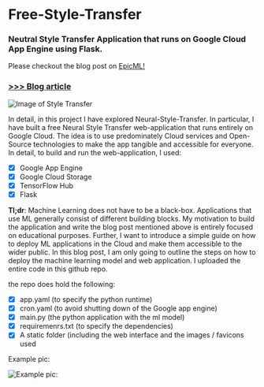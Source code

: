 # Free-Style-Transfer
### Neutral Style Transfer Application that runs on Google Cloud App Engine using Flask.

Please checkout the blog post on [EpicML!](https://epicml.net)

### [>>> Blog article]( https://epicml.net/_articles/2020/style_transfer/neural_style_transfer.php "Free Style Transfer Explained!")


![Image of Style Transfer](https://epicml.net/_articles/2020/style_transfer/images/heading.jpg)

In detail, in this project I have explored Neural-Style-Transfer. In particular, I have built a free Neural Style Transfer web-application that runs entirely on Google Cloud. The idea is to use predominately Cloud services and Open-Source technologies to make the app tangible and accessible for everyone. In detail, to build and run the web-application, I used:
- [x] Google App Engine
- [x] Google Cloud Storage
- [x] TensorFlow Hub
- [x] Flask

__Tl;dr__: Machine Learning does not have to be a black-box. Applications that use ML generally consist of different building blocks. My motivation to build the application and write the blog post mentioned above is entirely focused on educational purposes. Further, I want to introduce a simple guide on how to deploy ML applications in the Cloud and make them accessible to the wider public. In this blog post, I am only going to outline the steps on how to deploy the machine learning model and web application. I uploaded the entire code in this github repo. 

the repo does hold the following:
- [x] app.yaml (to specify the python runtime)
- [x] cron.yaml (to avoid shutting down of the Google app engine)
- [x] main.py (the python application with the ml model)
- [x] requiremenrs.txt (to specify the dependencies)
- [x] A static folder (including the web interface and the images / favicons used

Example pic:

![Example pic:](https://epicml.net/_articles/2020/style_transfer/images/example_transfer.png)

